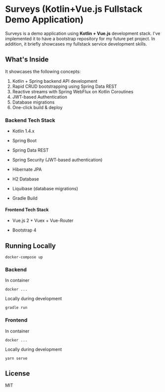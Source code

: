 # Surveys (Kotlin+Vue.js Fullstack Demo Application) 

Surveys is a demo application using **Kotlin + Vue.js** development stack.
I've implemented it to have a bootstrap repository for my future pet project.
In addition, it briefly showcases my fullstack service development skills.  

## What's Inside

It showcases the following concepts:

1. Kotlin + Spring backend API development
2. Rapid CRUD bootstrapping using Spring Data REST
3. Reactive streams with Spring WebFlux on Kotlin Coroutines 
3. JWT-based Authentication
4. Database migrations
5. One-click build & deploy 

### Backend Tech Stack

- Kotlin 1.4.x

- Spring Boot
  
- Spring Data REST

- Spring Security (JWT-based authentication)

- Hibernate JPA

- H2 Database

- Liquibase (database migrations)

- Gradle Build 

#### Frontend Tech Stack

- Vue.js 2 + Vuex + Vue-Router

- Bootstrap 4

## Running Locally

```
docker-compose up 
```

### Backend

In container
```
docker ...  
```

Locally during development
```
gradle run
 ```

### Frontend

In container
```
docker ...  
```

Locally during development
```shell
yarn serve
```

## License

MIT